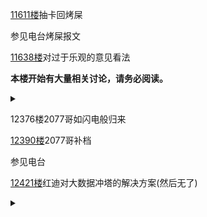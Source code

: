 [11611楼](https://bbs.nga.cn/read.php?tid=26555454&page=581#l11611)抽卡回烤屎

参见电台烤屎报文

[11638楼](https://bbs.nga.cn/read.php?tid=26555454&page=582#l11638)对过于乐观的意见看法

**本楼开始有大量相关讨论，请务必阅读。**

<details>
  <summary></summary>
  
早上好哇兄弟们，看烤屎man的记录今天蛆蛆还会有联动，做好准备

虽然我不想当什么政委，但有些话我觉得还是要说出来，以下部分是我个人对 [@月翼幽龙] 以及战报组、或其他有类似想法的兄弟的公开意见：

1, 不要盲目乐观，脱离群众

冲蝗行动，或者更为广泛的对cover的抵制行为，从来靠的都是广大普通人的集体自发行动，而不是一小撮“精英”挥挥手就能完成的事情。冲蝗初期我们技术不成熟，武器不完善，但人员多，点子多，有各种尝试也有各种成果；现在我们方法有了，武器有了，但因为人数不够，很多事情反而做不到。我们不能犯唯武器论的错误，就以最近ow的事件来说，对抗404的武器方法是现成的，但没有形成统一共识、没有明确目标、没有群众基数，最后自然也没有结果。

"不需要征兵"是一种盲目的乐观，你不走进群众里，讲好事情来龙去脉，自然有那妖魔鬼怪打一般路人的主意，大玩历史修正和回旋的把戏。我以前看到对面这么说你"脱离实际闭门造车"是不屑一顾的，但当我看到在其他地方战斗的兄弟，一般人群也对你(以及各广播塔)抱有类似想法时，我觉得就必须正视这个问题了。客观承认我们现在的战斗很困难并不可耻，实事求是才是我们应该有的精神风貌。

2, 不要万象天引，无端赢麻

对holo的对抗行为，放在国内V圈来说确实是原爆点，但如同你可以说萨拉热窝是一战的开始但不能说是一战的中心一样，我们的行为影响到了这个行业部分在国内有业务的企业或个人，但除此以外，我们只是更大的国内外冲突的被波及者而已。也许在更广的环境下有不少对我们有利的变化，但最终要想有成果还得靠自己的行动，"嘴皮子耍得再漂亮也不如手里的车可靠"。
  
</details>

12376楼2077哥如闪电般归来

[12390楼](https://bbs.nga.cn/read.php?tid=26555454&page=620#l12390)2077哥补档

参见电台

[12421楼](https://bbs.nga.cn/read.php?tid=26555454&page=622#l12421)红迪对大数据冲塔的解决方案(然后无了)

<details>
  <summary></summary>
  
  https://www.reddit.com/r/Hololive/comments/nqrsrm/solution_for_youtube_suggesting_doxxing_channels/

  **红迪对油管大数据冲塔问题提出解决方案**

  <img src="https://img.nga.178.com/attachments/mon_202106/03/-zue37Q2o-gtvwK12T3cSjk-9y.jpg.medium.jpg"></img>

  “咱们用Block插件把这些频道屏蔽掉” (嗯<img src="https://img4.nga.178.com/ngabbs/post/smile/ac11.png"></img>这剧情我好像在哪看过<img src="https://img4.nga.178.com/ngabbs/post/smile/ac15.png"></img>
  
  “这个插件还可以分享黑名单，为了方便大家这是我已经建好的可以直接拿去用”(兄弟，所以你就这样甩了一份冲塔频道名单进红迪主版？<img src="https://img4.nga.178.com/ngabbs/post/smile/ac11.png"></img>你是我们自己人吧<img src="https://img4.nga.178.com/ngabbs/post/smile/ac26.png"></img>

  编辑: 哎哟怎么没多久帖子就没了，冤枉啊，这可是大大的良民<img src="https://img4.nga.178.com/ngabbs/post/smile/ac15.png"></img>

</details>